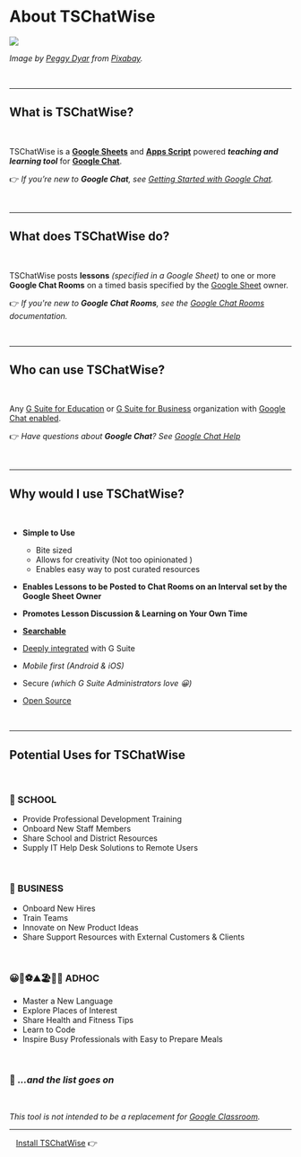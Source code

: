 # About TSChatWise 

![](img/chalkboard.jpg)

*Image by [Peggy Dyar](https://pixabay.com/users/4Me2Design-3106045/?utm_source=link-attribution&amp;utm_medium=referral&amp;utm_campaign=image&amp;utm_content=2629436) from [Pixabay](https://pixabay.com/?utm_source=link-attribution&amp;utm_medium=referral&amp;utm_campaign=image&amp;utm_content=2629436).*

<br>

---

## What is TSChatWise?

<br>

TSChatWise is a **[Google Sheets](https://www.google.com/sheets/about/)** and **[Apps Script](https://www.google.com/script/start/)** powered ***teaching and learning tool*** for **[Google Chat](https://gsuite.google.com/products/chat/)**.


👉 *If you’re new to __Google Chat__, see [Getting Started with Google Chat](https://support.google.com/chat/answer/7653601?hl=en&ref_topic=7649316).*

<br>

---

## What does TSChatWise do?

<br>

TSChatWise posts **lessons** *(specified in a Google Sheet)* to one or more **Google Chat Rooms** on a timed basis specified by the [Google Sheet](https://www.google.com/sheets/about/) owner.

:point_right: *If you're new to __Google Chat Rooms__, see the [Google Chat Rooms](https://support.google.com/chat/answer/7653861?hl=en&ref_topic=7649113) documentation.*

<br>

---

## Who can use TSChatWise?

<br>

Any [G Suite for Education](https://edu.google.com/) or [G Suite for Business](https://gsuite.google.com/solutions/) organization with [Google Chat enabled](https://support.google.com/a/answer/7651884?hl=en).

:point_right: *Have questions about __Google Chat__?  See [Google Chat Help](https://support.google.com/chat/?hl=en#topic=7649316)*

<br>

---

## Why would I use TSChatWise?

<br>

* **Simple to Use**
  * Bite sized
  * Allows for creativity (Not too opinionated )
  * Enables easy way to post curated resources
  
* **Enables Lessons to be Posted to Chat Rooms on an Interval set by the Google Sheet Owner**

* **Promotes Lesson Discussion & Learning on Your Own Time**

* **[Searchable](https://support.google.com/chat/answer/7655805?hl=en#)**

* [Deeply integrated](https://gsuite.google.com/products/chat/) with G Suite

* *Mobile first (Android & iOS)*

* Secure *(which G Suite Administrators love 😀)*

* [Open Source](../README.md#license)

<br>

---

## Potential Uses for TSChatWise

<br>

### 🏫 SCHOOL

* Provide Professional Development Training
* Onboard New Staff Members
* Share School and District Resources
* Supply IT Help Desk Solutions to Remote Users
  
<br>
  
### 💼 BUSINESS

* Onboard New Hires
* Train Teams
* Innovate on New Product Ideas
* Share Support Resources with External Customers & Clients
  
<br>
  
### 😀🥝⚽⛰️🏖️🗾💡 ADHOC

* Master a New Language
* Explore Places of Interest
* Share Health and Fitness Tips
* Learn to Code
* Inspire Busy Professionals with Easy to Prepare Meals

<br>


### 🚀 *...and the list goes on* 

<br>

*This tool is not intended to be a replacement for [Google Classroom](https://classroom.google.com/).*

---

&nbsp;&nbsp; [Install TSChatWise](Install.md) 👉

